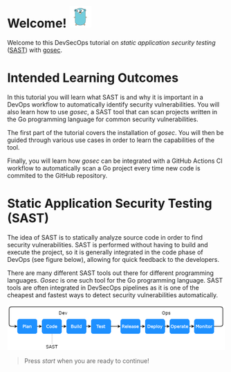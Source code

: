 # Welcome! <img src="../assets/figure.png" style="width: 50px">

Welcome to this DevSecOps tutorial on *static application security testing* ([SAST](https://en.wikipedia.org/wiki/Static_application_security_testing)) with [gosec](https://github.com/securego/gosec).

# Intended Learning Outcomes

In this tutorial you will learn what SAST is and why it is important in a DevOps workflow to automatically identify security vulnerabilities. You will also learn how to use *gosec*, a SAST tool that can scan projects written in the Go programming language for common security vulnerabilities.

The first part of the tutorial covers the installation of *gosec*. You will then be guided through various use cases in order to learn the capabilities of the tool.

Finally, you will learn how *gosec* can be integrated with a GitHub Actions CI workflow to automatically scan a Go project every time new code is commited to the GitHub repository.

# Static Application Security Testing (SAST)

The idea of SAST is to statically analyze source code in order to find security vulnerabilities. SAST is performed without having to build and execute the project, so it is generally integrated in the code phase of DevOps (see figure below), allowing for quick feedback to the developers. 

There are many different SAST tools out there for different programming languages. *Gosec* is one such tool for the Go programming language. SAST tools are often integrated in DevSecOps pipelines as it is one of the cheapest and fastest ways to detect security vulnerabilities automatically. 

<img src="../assets/flowchart.png">

> Press *start* when you are ready to continue!